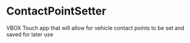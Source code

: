 # ContactPointSetter
VBOX Touch app that will allow for vehicle contact points to be set and saved for later use 
